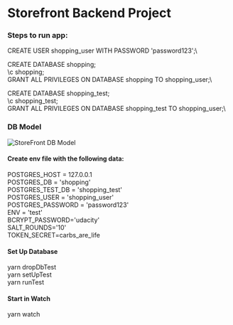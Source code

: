 # Storefront Backend Project

### Steps to run app:

CREATE USER shopping_user WITH PASSWORD 'password123';\

CREATE DATABASE shopping;\
\c shopping;\
GRANT ALL PRIVILEGES ON DATABASE shopping TO shopping_user;\

CREATE DATABASE shopping_test;\
\c shopping_test;\
GRANT ALL PRIVILEGES ON DATABASE shopping_test TO shopping_user;\

### DB Model

![StoreFront DB Model](https://user-images.githubusercontent.com/14042720/132509495-ed664ee5-782d-4ce3-ae38-c0b4ca34b924.png)

#### Create env file with the following data:

POSTGRES_HOST = 127.0.0.1\
POSTGRES_DB = 'shopping'\
POSTGRES_TEST_DB = 'shopping_test'\
POSTGRES_USER = 'shopping_user'\
POSTGRES_PASSWORD = 'password123'\
ENV = 'test'\
BCRYPT_PASSWORD='udacity'\
SALT_ROUNDS='10'\
TOKEN_SECRET=carbs_are_life

#### Set Up Database

yarn dropDbTest\
yarn setUpTest\
yarn runTest

#### Start in Watch

yarn watch
